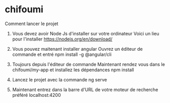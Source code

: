 # chifoumi

Comment lancer le projet

1. Vous devez avoir Node Js d'installer sur votre ordinateur
Voici un lieu pour l'installer
https://nodejs.org/en/download/

2. Vous pouvez maitenant installer angular
Ouvrez un éditeur de commande et entré
npm install -g @angular/cli

3. Toujours depuis l'éditeur de commande Maintenant rendez vous dans le chifoumi/my-app et installez les dépendances 
npm install

4. Lancez le projet avec la commande
ng serve

5. Maintenant entrez dans la barre d'URL de votre moteur de recherche préféré
localhost:4200

